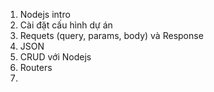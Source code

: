 1. Nodejs intro
2. Cài đặt cấu hình dự án
3. Requets (query, params, body) và Response
4. JSON
5. CRUD với Nodejs
6. Routers
7. 
